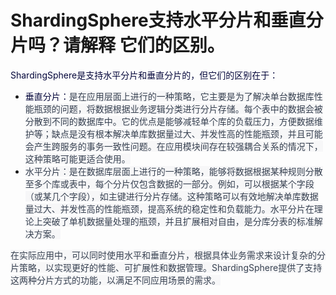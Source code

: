 # ShardingSphere支持水平分片和垂直分片吗？请解释 它们的区别。

<font style="color:rgb(5, 7, 59);">ShardingSphere是支持水平分片和垂直分片的，但它们的区别在于：</font>

+ <font style="color:rgb(5, 7, 59);">垂直分片：</font><font style="color:rgb(55, 65, 81);background-color:rgb(247, 247, 248);">是在应用层面上进行的一种策略，它主要是为了解决单台数据库性能瓶颈的问题，将数据根据业务逻辑分类进行分片存储。每个表中的数据会被分散到不同的数据库中。它的优点是能够减轻单个库的负载压力，方便数据维护等；缺点是没有根本解决单库数据量过大、并发性高的性能瓶颈，并且可能会产生跨服务的事务一致性问题。在应用模块间存在较强耦合关系的情况下，这种策略可能更适合使用。</font>
+ <font style="color:rgb(55, 65, 81);background-color:rgb(247, 247, 248);">水平分片：是在数据库层面上进行的一种策略，能够将数据根据某种规则分散至多个库或表中，每个分片仅包含数据的一部分。例如，可以根据某个字段（或某几个字段），如主键进行分片存储。这种策略可以有效地解决单库数据量过大、并发性高的性能瓶颈，提高系统的稳定性和负载能力。水平分片在理论上突破了单机数据量处理的瓶颈，并且扩展相对自由，是分库分表的标准解决方案。</font>

<font style="color:rgb(55, 65, 81);background-color:rgb(247, 247, 248);">在实际应用中，可以同时使用水平和垂直分片，根据具体业务需求来设计复杂的分片策略，以实现更好的性能、可扩展性和数据管理。ShardingSphere提供了支持这两种分片方式的功能，以满足不同应用场景的需求。</font>

